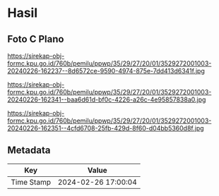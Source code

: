 # Hasil

## Foto C Plano

https://sirekap-obj-formc.kpu.go.id/760b/pemilu/ppwp/35/29/27/20/01/3529272001003-20240226-162237--8d6572ce-9590-4974-875e-7dd413d6341f.jpg

https://sirekap-obj-formc.kpu.go.id/760b/pemilu/ppwp/35/29/27/20/01/3529272001003-20240226-162341--baa6d61d-bf0c-4226-a26c-4e95857838a0.jpg

https://sirekap-obj-formc.kpu.go.id/760b/pemilu/ppwp/35/29/27/20/01/3529272001003-20240226-162351--4cfd6708-25fb-429d-8f60-d04bb5360d8f.jpg


## Metadata

| Key        | Value               |
| ---------- | ------------------- |
| Time Stamp | 2024-02-26 17:00:04 |



